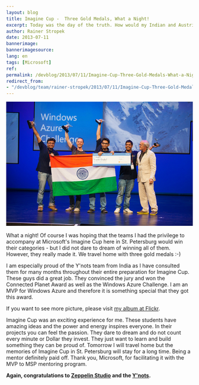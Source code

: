 ```yaml
---
layout: blog
title: Imagine Cup -  Three Gold Medals, What a Night!
excerpt: Today was the day of the truth. How would my Indian and Austrian mentees score in Microsoft's Imagine Cup. Finally it was a huge success for all of us. We can celebrate three gold medals.
author: Rainer Stropek
date: 2013-07-11
bannerimage: 
bannerimagesource: 
lang: en
tags: [Microsoft]
ref: 
permalink: /devblog/2013/07/11/Imagine-Cup-Three-Gold-Medals-What-a-Night
redirect_from:
- "/devblog/team/rainer-stropek/2013/07/11/Imagine-Cup-Three-Gold-Medals-What-a-Night"
---
```


<a data-lightbox="YnotsWinAzureCategory" href="/content/images/blog/2013/07/YnotsWinAzureCategory.jpg"><img src="/content/images/blog/2013/07/YnotsWinAzureCategory.jpg" /></a>

<p>What a night! Of course I was hoping that the teams I had the privilege to accompany at Microsoft's Imagine Cup here in St. Petersburg would win their categories - but I did not dare to dream of winning all of them. However, they really made it. We travel home with three gold medals :-)</p><p>I am especially proud of the Y'nots team from India as I have consulted them for many months throughout their entire preparation for Imagine Cup. These guys did a great job. They convinced the jury and won the Connected Planet Award as well as the Windows Azure Challenge. I am an MVP for Windows Azure and therefore it is something special that they got this award.</p><p>If you want to see more picture, please visit <a href="http://www.flickr.com/photos/rainerstropek/sets/72157634571340265/" target="_blank">my album at Flickr</a>.</p><p>Imagine Cup was an exciting experience for me. These students have amazing ideas and the power and energy inspires everyone. In their projects you can feel the passion. They dare to dream and do not count every minute or Dollar they invest. They just want to learn and build something they can be proud of. Tomorrow I will travel home but the memories of Imagine Cup in St. Petersburg will stay for a long time. Being a mentor definitely paid off. Thank you, Microsoft, for facilitating it with the MVP to MSP mentoring program.</p><p>
  <strong>Again, congratulations to <a href="http://www.imaginecup.com/ic13/team/zeppelinstudio" target="_blank">Zeppelin Studio</a> and the <a href="http://www.imaginecup.com/ic13/team/y-nots" target="_blank">Y'nots</a>.</strong>
</p>